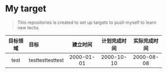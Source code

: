 # My target
> This repositories is created to set up targets to push myself to learn new techs

| 目标领域 | 目标 | 建立时间 | 计划完成时间 | 实际完成时间 |
|:-------:|:---- |:-------:|:----------:|:-----------:|
| test    |testtesttesttest| 2000-01-01 | 2000-10-10 | 2000-08-08|
